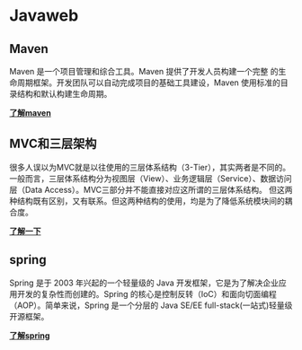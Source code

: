 # Javaweb

## Maven

Maven 是一个项目管理和综合工具。Maven 提供了开发人员构建一个完整
的生命周期框架。开发团队可以自动完成项目的基础工具建设，Maven 
使用标准的目录结构和默认构建生命周期。

[**了解maven**](/maven)

## MVC和三层架构

很多人误以为MVC就是以往使用的三层体系结构（3-Tier），其实两者是不同的。一般而言，三层体系结构分为视图层（View）、业务逻辑层（Service）、数据访问层（Data Access）。MVC三部分并不能直接对应这所谓的三层体系结构。
但这两种结构既有区别，又有联系。但这两种结构的使用，均是为了降低系统模块间的耦合度。

[**了解一下**](/mvc)

## spring

Spring 是于 2003 年兴起的一个轻量级的 Java 开发框架，它是为了解决企业应用开发的复杂性而创建的。Spring 的核心是控制反转（IoC）和面向切面编程（AOP）。简单来说，Spring 是一个分层的 Java SE/EE full-stack(一站式)轻量级开源框架。

[**了解spring**](/spring)


